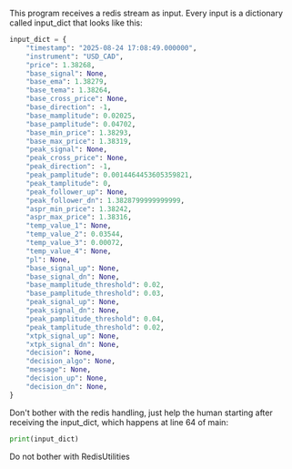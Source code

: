 This program receives a redis stream as input.
Every input is a dictionary called input_dict that looks like this:

```python
input_dict = {
    "timestamp": "2025-08-24 17:08:49.000000",
    "instrument": "USD_CAD",
    "price": 1.38268,
    "base_signal": None,
    "base_ema": 1.38279,
    "base_tema": 1.38264,
    "base_cross_price": None,
    "base_direction": -1,
    "base_mamplitude": 0.02025,
    "base_pamplitude": 0.04702,
    "base_min_price": 1.38293,
    "base_max_price": 1.38319,
    "peak_signal": None,
    "peak_cross_price": None,
    "peak_direction": -1,
    "peak_pamplitude": 0.0014464453605359821,
    "peak_tamplitude": 0,
    "peak_follower_up": None,
    "peak_follower_dn": 1.3828799999999999,
    "aspr_min_price": 1.38242,
    "aspr_max_price": 1.38316,
    "temp_value_1": None,
    "temp_value_2": 0.03544,
    "temp_value_3": 0.00072,
    "temp_value_4": None,
    "pl": None,
    "base_signal_up": None,
    "base_signal_dn": None,
    "base_mamplitude_threshold": 0.02,
    "base_pamplitude_threshold": 0.03,
    "peak_signal_up": None,
    "peak_signal_dn": None,
    "peak_pamplitude_threshold": 0.04,
    "peak_tamplitude_threshold": 0.02,
    "xtpk_signal_up": None,
    "xtpk_signal_dn": None,
    "decision": None,
    "decision_algo": None,
    "message": None,
    "decision_up": None,
    "decision_dn": None,
}
```

Don't bother with the redis handling, just help the human starting after receiving the input_dict, which happens at line 64 of main:

```python
print(input_dict)
```

Do not bother with RedisUtilities

